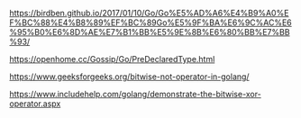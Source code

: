 https://birdben.github.io/2017/01/10/Go/Go%E5%AD%A6%E4%B9%A0%EF%BC%88%E4%B8%89%EF%BC%89Go%E5%9F%BA%E6%9C%AC%E6%95%B0%E6%8D%AE%E7%B1%BB%E5%9E%8B%E6%80%BB%E7%BB%93/

https://openhome.cc/Gossip/Go/PreDeclaredType.html

https://www.geeksforgeeks.org/bitwise-not-operator-in-golang/

https://www.includehelp.com/golang/demonstrate-the-bitwise-xor-operator.aspx